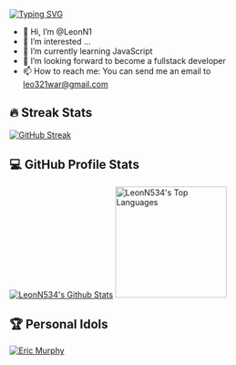 <a href="https://git.io/typing-svg"><img src="https://readme-typing-svg.demolab.com?font=M+PLUS+1+Code&pause=1000&color=85BEF7&center=true&vCenter=true&random=false&width=435&lines=Full-stack+developer;Bilingual;Enthusiastic+programmer;Systems+engineer" alt="Typing SVG" /></a>

- 👋 Hi, I’m @LeonN1
- 👀 I’m interested ...
- 🌱 I’m currently learning JavaScript
- 💞️ I’m looking forward to become a fullstack developer
- 📫 How to reach me: You can send me an email to leo321war@gmail.com

<!---
LeonN1/LeonN1 is a ✨ special ✨ repository because its `README.md` (this file) appears on your GitHub profile.
You can click the Preview link to take a look at your changes.
--->

<h2>🔥 Streak Stats</h2>
<a href="https://git.io/streak-stats"><img src="https://streak-stats.demolab.com?user=LeonN534&theme=dark-minimalist&border_radius=7&mode=daily" alt="GitHub Streak"/></a>


<h2>💻 GitHub Profile Stats</h2>
<a href="https://github.com/anuraghazra/github-readme-stats"><img alt="LeonN534's Github Stats" src="https://github-readme-stats.vercel.app/api?username=LeonN534&show_icons=true&bg_color=211f27&text_color=e5e5e5&icon_color=d484f4&title_color=85bef7&border_color=b9b9c0&border_radius=7"/></a>
<a href="https://github.com/anuraghazra/convoychat"><img alt="LeonN534's Top Languages" src="https://github-readme-stats.vercel.app/api/top-langs/?username=LeonN534&langs_count=8&layout=compact&bg_color=211f27&text_color=e5e5e5&icon_color=d484f4&title_color=85bef7&border_color=b9b9c0&border_radius=7" height="195px"></a>


<h2>🏆 Personal Idols</h2>
<a href="https://ericmurphy.xyz/">
  <img alt="Eric Murphy" src="https://github.com/LeonN534/LeonN534/assets/77511070/ae7de464-7872-4a1c-8fee-4b72f334ec2e">
</a>
